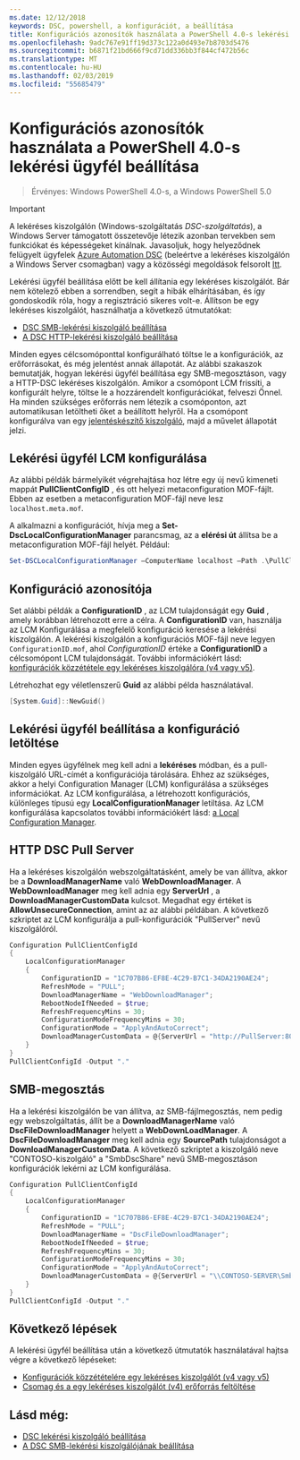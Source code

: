 ```yaml
---
ms.date: 12/12/2018
keywords: DSC, powershell, a konfigurációt, a beállítása
title: Konfigurációs azonosítók használata a PowerShell 4.0-s lekérési ügyfél beállítása
ms.openlocfilehash: 9adc767e91ff19d373c122a0d493e7b8703d5476
ms.sourcegitcommit: b6871f21bd666f9cd71dd336bb3f844cf472b56c
ms.translationtype: MT
ms.contentlocale: hu-HU
ms.lasthandoff: 02/03/2019
ms.locfileid: "55685479"
---
```

# <a name="set-up-a-pull-client-using-configuration-ids-in-powershell-40"></a>Konfigurációs azonosítók használata a PowerShell 4.0-s lekérési ügyfél beállítása

>Érvényes: Windows PowerShell 4.0-s, a Windows PowerShell 5.0

> [!IMPORTANT]
> A lekéréses kiszolgálón (Windows-szolgáltatás *DSC-szolgáltatás*), a Windows Server támogatott összetevője létezik azonban tervekben sem funkciókat és képességeket kínálnak. Javasoljuk, hogy helyeződnek felügyelt ügyfelek [Azure Automation DSC](/azure/automation/automation-dsc-getting-started) (beleértve a lekéréses kiszolgálón a Windows Server csomagban) vagy a közösségi megoldások felsorolt [Itt](pullserver.md#community-solutions-for-pull-service).

Lekérési ügyfél beállítása előtt be kell állítania egy lekéréses kiszolgálót. Bár nem kötelező ebben a sorrendben, segít a hibák elhárításában, és így gondoskodik róla, hogy a regisztráció sikeres volt-e. Állítson be egy lekéréses kiszolgálót, használhatja a következő útmutatókat:

- [DSC SMB-lekérési kiszolgáló beállítása](pullServerSmb.md)
- [A DSC HTTP-lekérési kiszolgáló beállítása](pullServer.md)

Minden egyes célcsomóponttal konfigurálható töltse le a konfigurációk, az erőforrásokat, és még jelentést annak állapotát. Az alábbi szakaszok bemutatják, hogyan lekérési ügyfél beállítása egy SMB-megosztáson, vagy a HTTP-DSC lekéréses kiszolgálón. Amikor a csomópont LCM frissíti, a konfigurált helyre, töltse le a hozzárendelt konfigurációkat, felveszi Önnel. Ha minden szükséges erőforrás nem létezik a csomóponton, azt automatikusan letöltheti őket a beállított helyről. Ha a csomópont konfigurálva van egy [jelentéskészítő kiszolgáló](reportServer.md), majd a művelet állapotát jelzi.

## <a name="configure-the-pull-client-lcm"></a>Lekérési ügyfél LCM konfigurálása

Az alábbi példák bármelyikét végrehajtása hoz létre egy új nevű kimeneti mappát **PullClientConfigID** , és ott helyezi metaconfiguration MOF-fájlt. Ebben az esetben a metaconfiguration MOF-fájl neve lesz `localhost.meta.mof`.

A alkalmazni a konfigurációt, hívja meg a **Set-DscLocalConfigurationManager** parancsmag, az a **elérési út** állítsa be a metaconfiguration MOF-fájl helyét. Például:

```powershell
Set-DSCLocalConfigurationManager –ComputerName localhost –Path .\PullClientConfigId –Verbose.
```

## <a name="configuration-id"></a>Konfiguráció azonosítója

Set alábbi példák a **ConfigurationID** , az LCM tulajdonságát egy **Guid** , amely korábban létrehozott erre a célra. A **ConfigurationID** van, használja az LCM Konfigurálása a megfelelő konfiguráció keresése a lekérési kiszolgálón. A lekérési kiszolgálón a konfigurációs MOF-fájl neve legyen `ConfigurationID.mof`, ahol *ConfigurationID* értéke a **ConfigurationID** a célcsomópont LCM tulajdonságát. További információkért lásd: [konfigurációk közzététele egy lekéréses kiszolgálóra (v4 vagy v5)](publishConfigs.md).

Létrehozhat egy véletlenszerű **Guid** az alábbi példa használatával.

```powershell
[System.Guid]::NewGuid()
```

## <a name="set-up-a-pull-client-to-download-configurations"></a>Lekérési ügyfél beállítása a konfiguráció letöltése

Minden egyes ügyfélnek meg kell adni a **lekéréses** módban, és a pull-kiszolgáló URL-címét a konfigurációja tárolására. Ehhez az szükséges, akkor a helyi Configuration Manager (LCM) konfigurálása a szükséges információkat. Az LCM konfigurálása, a létrehozott konfigurációs, különleges típusú egy **LocalConfigurationManager** letiltása. Az LCM konfigurálása kapcsolatos további információkért lásd: [a Local Configuration Manager](../managing-nodes/metaConfig4.md).

## <a name="http-dsc-pull-server"></a>HTTP DSC Pull Server

Ha a lekéréses kiszolgálón webszolgáltatásként, amely be van állítva, akkor be a **DownloadManagerName** való **WebDownloadManager**. A **WebDownloadManager** meg kell adnia egy **ServerUrl** , a **DownloadManagerCustomData** kulcsot. Megadhat egy értéket is **AllowUnsecureConnection**, amint az az alábbi példában. A következő szkriptet az LCM konfigurálja a pull-konfigurációk "PullServer" nevű kiszolgálóról.

```powershell
Configuration PullClientConfigId
{
    LocalConfigurationManager
    {
        ConfigurationID = "1C707B86-EF8E-4C29-B7C1-34DA2190AE24";
        RefreshMode = "PULL";
        DownloadManagerName = "WebDownloadManager";
        RebootNodeIfNeeded = $true;
        RefreshFrequencyMins = 30;
        ConfigurationModeFrequencyMins = 30;
        ConfigurationMode = "ApplyAndAutoCorrect";
        DownloadManagerCustomData = @{ServerUrl = "http://PullServer:8080/PSDSCPullServer/PSDSCPullServer.svc"; AllowUnsecureConnection = “TRUE”}
    }
}
PullClientConfigId -Output "."
```

## <a name="smb-share"></a>SMB-megosztás

Ha a lekérési kiszolgálón be van állítva, az SMB-fájlmegosztás, nem pedig egy webszolgáltatás, állít be a **DownloadManagerName** való **DscFileDownloadManager** helyett a **WebDownLoadManager**. A **DscFileDownloadManager** meg kell adnia egy **SourcePath** tulajdonságot a **DownloadManagerCustomData**. A következő szkriptet a kiszolgáló neve "CONTOSO-kiszolgáló" a "SmbDscShare" nevű SMB-megosztáson konfigurációk lekérni az LCM konfigurálása.

```powershell
Configuration PullClientConfigId
{
    LocalConfigurationManager
    {
        ConfigurationID = "1C707B86-EF8E-4C29-B7C1-34DA2190AE24";
        RefreshMode = "PULL";
        DownloadManagerName = "DscFileDownloadManager";
        RebootNodeIfNeeded = $true;
        RefreshFrequencyMins = 30;
        ConfigurationModeFrequencyMins = 30;
        ConfigurationMode = "ApplyAndAutoCorrect";
        DownloadManagerCustomData = @{ServerUrl = "\\CONTOSO-SERVER\SmbDscShare"}
    }
}
PullClientConfigId -Output "."
```

## <a name="next-steps"></a>Következő lépések

A lekérési ügyfél beállítása után a következő útmutatók használatával hajtsa végre a következő lépéseket:

- [Konfigurációk közzétételére egy lekéréses kiszolgálót (v4 vagy v5)](publishConfigs.md)
- [Csomag és a egy lekéréses kiszolgálót (v4) erőforrás feltöltése](package-upload-resources.md)

## <a name="see-also"></a>Lásd még:

- [DSC lekérési kiszolgáló beállítása](pullServer.md)
- [A DSC SMB-lekérési kiszolgálójának beállítása](pullServerSMB.md)
